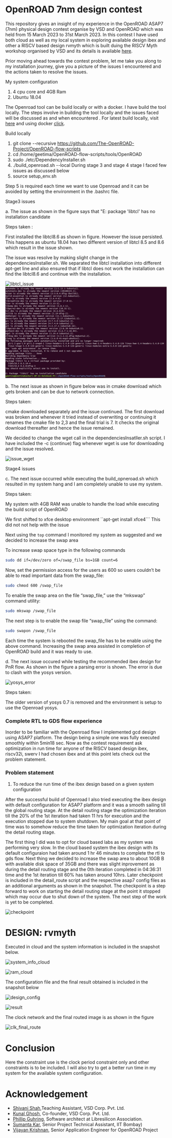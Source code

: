 
# OpenROAD 7nm design contest

This repository gives an insight of my experience in the OpenROAD ASAP7 (7nm) physical design contest organise by VSD and OpenROAD which was held from 15 March 2023 to 31st March 2023. In this contest I have used both cloud as well as my local system in exploring available design ibex and other a RISCV based design rvmyth which is built duing the RISCV Myth workshop organised by VSD and its details is available [here](https://github.com/shivanishah269/risc-v-core). 

Prior moving ahead towards the contest problem, let me take you along to my installation journey, give you a picture of the issues I encountered and the actions taken to resolve the issues.

My system configuration
1. 4 cpu core and 4GB Ram
2. Ubuntu 18.04

The Openroad tool can be build locally or with a docker. I have build the tool locally. The steps involve in building the tool locally and the issues faced will be discussed as and when encountered . For latest build locally, visit [here](https://openroad-flow-scripts.readthedocs.io/en/latest/user/BuildLocally.html) and using docker [click](https://openroad-flow-scripts.readthedocs.io/en/latest/user/BuildWithDocker.html). 

Build locally 

1. git clone --recursive https://github.com/The-OpenROAD-Project/OpenROAD-flow-scripts
2. cd /home/geetima/OpenROAD-flow-scripts/tools/OpenROAD
3. sudo ./etc/DependencyInstaller.sh
4. ./build_openroad.sh --local
During stage 3 and stage 4 stage I faced few issues as discussed below
5. source setup_env.sh

Step 5 is required each time we want to use Openroad and it can be avoided by setting the environment in the .bashrc file.

Stage3 issues

a. The issue as shown in the figure says that "E: package 'libtcl' has no installation candidate 

Steps taken : 

First installed the libtcl8.6 as shown in figure. However the issue persisted. This happens as ubuntu 18.04 has two different version of libtcl 8.5 and 8.6 which result in the issue shown.

The issue was resolve by making slight change in the dependenciesInstaller.sh. We separated the libtcl installation into different apt-get line and also ensured that if libtcl does not work the installation can find the libtcl8.6 and continue with the installation.
   
![libtcl_issue](https://user-images.githubusercontent.com/63381455/236629557-6639a12a-1e89-4853-8e64-116ead9b8330.png)
![libtcl_issue](Images/Error/libtcl_issue.png)

b. The next issue as shown in figure below was in cmake download which gets broken and can be due to network connection. 

Steps taken: 

cmake downloaded separately and the issue continued. The first download was broken and whenever it tried instead of overwriting or continuing it renames the cmake file to 2,3 and the final trial is 7. It checks the original download thereafter and hence the issue remained.

We decided to change the wget call in the dependenciesInsatller.sh script. I have included the -c (continue) flag whenever wget is use for downloading and the issue resolved. 
 
![issue_wget](https://user-images.githubusercontent.com/63381455/236629569-ab316570-482f-4391-af34-4afb7dbf8ac5.png)


Stage4 issues

c. The next issue occurred while executing the build_opneroad.sh which resulted in my system hang and I am completely unable to use my system.

Steps taken:

My system with 4GB RAM was unable to handle the load while executing the build script of OpenROAD

We first shifted to xfce desktop environment ``apt-get install xfce4``` This did not not help with the issue

Next using the ``top`` command I monitored my system as suggested and we decided to increase the swap area

To increase swap space type in the following commands

```bash 
sudo dd if=/dev/zero of=/swap_file bs=1GB count=6 
```
		     
Now, set the permission access for the users as 600 so users couldn’t be able to read important data from the swap_file:

```bash 
sudo chmod 600 /swap_file
```
		    
To enable the swap area on the file “swap_file,” use the “mkswap” command utility:
                      
```bash 
sudo mkswap /swap_file
```

The next step is to enable the swap file “swap_file” using the command:
	    
```bash 
sudo swapon /swap_file 
```
         
Each time the system is rebooted the swap_file has to be enable using the above command. Increasing the swap area assisted in completion of OpenROAD build and it was ready to use.

d. The next issue occured while testing the recommended ibex design for PnR flow. As shown in the figure a parsing error is shown. The error is due to clash with the yosys version.

![yosys_error](https://user-images.githubusercontent.com/63381455/236629581-1e469730-de05-4cd0-9419-f92622802cd6.png)


Steps taken:

The older version of yosys 0.7 is removed and the environment is setup to use the Openroad yosys.

### Complete RTL to GDS flow experience

Inorder to be familiar with the Openroad flow I implemented gcd design using ASAP7 platform. The design being a simple one was fully executed smoothly within 5min18 sec. Now as the contest requirement ask optimization in run time for anyone of the RISCV based design ibex, riscv32i, swerv I had chosen ibex and at this point lets check out the problem statement.

### Problem statement

1. To reduce the run time of the ibex design based on a given system configuration

After the successful build of Openroad I also tried executing the ibex design with default configuration for ASAP7 platform and it was a smooth sailing till the global routing stage. At the detail routing stage the optimization iteration till the 20\% of the 1st iteration had taken 11 hrs for execution and the execution stopped due to system shutdown. My main goal at that point of time was to somehow reduce the time taken for optimization iteration during the detail routing stage. 

The first thing I did was to opt for cloud based labs as my system was performing very slow. In the cloud based system the ibex design with its default configuraion had taken around 1 hr 46 minutes to complete the rtl to gds flow. Next thing we decided to increase the swap area to about 10GB B with available disk space of 35GB and there was slight inprovement as during the detail routing stage and the 0th iteration completed in 04:36:31 time and the 1st iteration till 60% has taken around 10hrs. Later checkpoint is included in the detail_route script and the respective asap7 config files as an additional arguments as shown in the snapshot. The checkpoint is a step forward to work on starting the detail routing stage at the point it stopped which may occur due to shut down of the system. The next step of the work is yet to be completed.


![checkpoint](https://user-images.githubusercontent.com/63381455/229198528-1b5ac5b2-e961-47a1-87be-dfe5d7727d6e.png)


# DESIGN: rvmyth 

Executed in cloud and the system information is included in the snapshot below.

![system_info_cloud](https://user-images.githubusercontent.com/63381455/229164863-33c10d10-1374-46ff-9cc9-09407635d784.png)


![ram_cloud](https://user-images.githubusercontent.com/63381455/229164479-713fb6ce-8679-4bc1-a3be-b07d8a5f006a.png)

The configuration file and the final result obtained is included in the snapshot below

![design_config](https://user-images.githubusercontent.com/63381455/229182847-f79f5900-4989-4534-b156-fce7a5aaaa1a.png)


![result](https://user-images.githubusercontent.com/63381455/229182859-74d1681b-93dd-4c2e-b318-938c7277d960.png)

The clock network and the final routed image is as shown in the figure

![clk_final_route](https://user-images.githubusercontent.com/63381455/229184329-123e98d0-8241-4874-b723-b4fdc1f363ce.png)

# Conclusion

Here the constraint use is the clock period constraint only and other constraints is to be included. I will also try to get a better run time in my system for the available system configuration.

# Acknowledgement
- [Shivani Shah](https://github.com/shivanishah269),Teaching Assistant, VSD Corp. Pvt. Ltd.
- [Kunal Ghosh](https://github.com/kunalg123), Co-founder, VSD Corp. Pvt. Ltd.
- [Phillip Guhring](https://github.com/thesourcerer8), Software architect at Libresilicon Association.
- [Sumanta Kar](https://github.com/Eyantra698Sumanto), Senior Project Technical Assistant, IIT Bombay)
- [Vijayan Krishnan](https://github.com/vijayank88), Senior Application Engineer for OpenROAD Project
 




